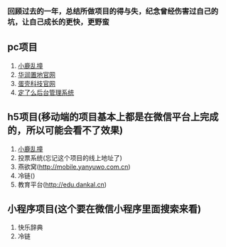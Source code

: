 ### 回顾过去的一年，总结所做项目的得与失，纪念曾经伤害过自己的坑，让自己成长的更快，更野蛮
## pc项目
1. [小鹿乱撞](http://mobile.crazydeertv.com)
2. [华润置地官网](http://www.runworld.com.cn)
3. [蛋壳科技官网](http://www.dankal.cn)
4. [定了么后台管理系统](http://spdlm.dankal.cn)
## h5项目(移动端的项目基本上都是在微信平台上完成的，所以可能会看不了效果)
1. [小鹿乱撞](http://www.crazydeertv.com)
2. 投票系统(忘记这个项目的线上地址了)
3. 燕欲窝(http://mobile.yanyuwo.com.cn)
4. 冷链()
5. 教育平台(http://edu.dankal.cn)
## 小程序项目(这个要在微信小程序里面搜索来看)
1. 快乐辞典
2. 冷链
